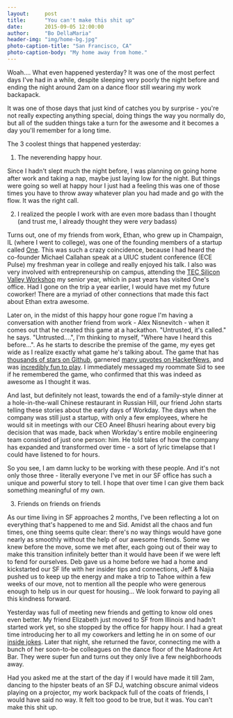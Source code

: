 ```yaml
---
layout:     post
title:      "You can't make this shit up"
date:       2015-09-05 12:00:00
author:     "Bo DellaMaria"
header-img: "img/home-bg.jpg"
photo-caption-title: "San Francisco, CA"
photo-caption-body: "My home away from home."
---
```


Woah.... What even happened yesterday? It was one of the most perfect days I've had in a while, despite sleeping very poorly the night before and ending the night around 2am on a dance floor still wearing my work backapack.

It was one of those days that just kind of catches you by surprise - you're not really expecting anything special, doing things the way you normally do, but all of the sudden things take a turn for the awesome and it becomes a day you'll remember for a long time.

The 3 coolest things that happened yesterday:

1. The neverending happy hour.

Since I hadn't slept much the night before, I was planning on going home after work and taking a nap, maybe just laying low for the night. But things were going so well at happy hour I just had a feeling this was one of those times you have to throw away whatever plan you had made and go with the flow. It was the right call.

2. I realized the people I work with are even more badass than I thought (and trust me, I already thought they were *very* badass)

Turns out, one of my friends from work, Ethan, who grew up in Champaign, IL (where I went to college), was one of the founding members of a startup called [One](http://whatis1.com/app/). This was such a crazy coincidence, because I had heard the co-founder Michael Callahan speak at a UIUC student conference (ECE Pulse) my freshman year in college and really enjoyed his talk. I also was very involved with entrepreneurship on campus, attending the [TEC Silicon Valley Workshop](http://tec.illinois.edu/experiences/silicon-valley) my senior year, which in past years has visited One's office. Had I gone on the trip a year earlier, I would have met my future coworker! There are a myriad of other connections that made this fact about Ethan extra awesome.

Later on, in the midst of this happy hour gone rogue I'm having a conversation with another friend from work - Alex Nisnevitch - when it comes out that he created this game at a hackathon. "Untrusted, it's called." he says. "Untrusted....", I'm thinking to myself, "Where have I heard this before...". As he starts to describe the premise of the game, my eyes get wide as I realize exactly what game he's talking about. The game that has [thousands of stars on Github](https://github.com/AlexNisnevich/untrusted), garnered [many upvotes on HackerNews](https://news.ycombinator.com/item?id=7547942), and was [incredibly fun to play](http://alexnisnevich.github.io/untrusted/). I immediately messaged my roommate Sid to see if he remembered the game, who confirmed that this was indeed as awesome as I thought it was.

And last, but definitely not least, towards the end of a family-style dinner at a hole-in-the-wall Chinese restaurant in Russian Hill, our friend John starts telling these stories about the early days of Workday. The days when the company was still just a startup, with only a few employees, where he would sit in meetings with our CEO Aneel Bhusri hearing about every big decision that was made, back when Workday's entire mobile engineering team consisted of just one person: him. He told tales of how the company has expanded and transformed over time - a sort of lyric timelapse that I could have listened to for hours.

So you see, I am damn lucky to be working with these people. And it's not only those three - literally everyone I've met in our SF office has such a unique and powerful story to tell. I hope that over time I can give them back something meaningful of my own.

3. Friends on friends on friends

As our time living in SF approaches 2 months, I've been reflecting a lot on everything that's happened to me and Sid. Amidst all the chaos and fun times, one thing seems quite clear: there's no way things would have gone nearly as smoothly without the help of our awesome friends. Some we knew before the move, some we met after, each going out of their way to make this transition infinitely better than it would have been if we were left to fend for ourselves. Deb gave us a home before we had a home and kickstarted our SF life with her insider tips and connections, Jeff & Najia pushed us to keep up the energy and make a trip to Tahoe within a few weeks of our move, not to mention all the people who were generous enough to help us in our quest for housing... We look forward to paying all this kindness forward.

Yesterday was full of meeting new friends and getting to know old ones even better. My friend Elizabeth just moved to SF from Illinois and hadn't started work yet, so she stopped by the office for happy hour. I had a great time introducing her to all my coworkers and letting he in on some of our [inside jokes](http://evguenihose.tumblr.com/). Later that night, she returned the favor, connecting me with a bunch of her soon-to-be colleagues on the dance floor of the Madrone Art Bar. They were super fun and turns out they only live a few neighborhoods away.

Had you asked me at the start of the day if I would have made it till 2am, dancing to the hipster beats of an SF DJ, watching obscure animal videos playing on a projector, my work backpack full of the coats of friends, I would have said no way. It felt too good to be true, but it was. You can't make this shit up.
